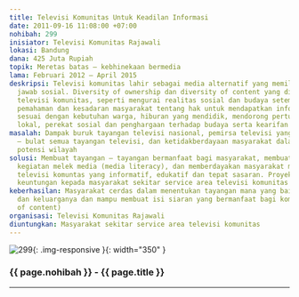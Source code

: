 ```yaml
---
title: Televisi Komunitas Untuk Keadilan Informasi
date: 2011-09-16 11:08:00 +07:00
nohibah: 299
inisiator: Televisi Komunitas Rajawali
lokasi: Bandung
dana: 425 Juta Rupiah
topik: Meretas batas – kebhinekaan bermedia
lama: Februari 2012 – April 2015
deskripsi: Televisi komunitas lahir sebagai media alternatif yang memiliki tanggung
  jawab sosial. Diversity of ownership dan diversity of content yang diusung oleh
  televisi komunitas, seperti mengurai realitas sosial dan budaya setempat dapat memberikan
  pemahaman dan kesadaran masyarakat tentang hak untuk mendapatkan informasi yang
  sesuai dengan kebutuhan warga, hiburan yang mendidik, mendorong pertumbuhan ekonomi
  lokal, perekat sosial dan penghargaan terhadap budaya serta kearifan lokal
masalah: Dampak buruk tayangan televisi nasional, pemirsa televisi yang menelan bulat
  – bulat semua tayangan televisi, dan ketidakberdayaan masyarakat dalam mengembangkan
  potensi wilayah
solusi: Membuat tayangan – tayangan bermanfaat bagi masyarakat, membuat kegiatan –
  kegiatan melek media (media literacy), dan memberdayakan masyarakat melalui tayangan
  televisi komuntas yang informatif, edukatif dan tepat sasaran. Proyek ini akan memberi
  keuntungan kepada masyarakat sekitar service area televisi komunitas
keberhasilan: Masyarakat cerdas dalam menentukan tayangan mana yang baik bagi diri
  dan keluarganya dan mampu membuat isi siaran yang bermanfaat bagi komunitasnya (diversity
  of content)
organisasi: Televisi Komunitas Rajawali
diuntungkan: Masyarakat sekitar service area televisi komunitas
---
```


![299](/static/img/hibahcmb/299.png){: .img-responsive }{: width="350" }

### {{ page.nohibah }} - {{ page.title }}

---
